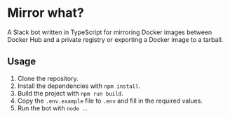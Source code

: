 # Mirror what?  
A Slack bot written in TypeScript for mirroring Docker images between Docker Hub and a private registry or exporting a Docker image to a tarball.  
## Usage  
1. Clone the repository.
2. Install the dependencies with `npm install`.
3. Build the project with `npm run build`.
4. Copy the `.env.example` file to `.env` and fill in the required values.
5. Run the bot with `node .`.